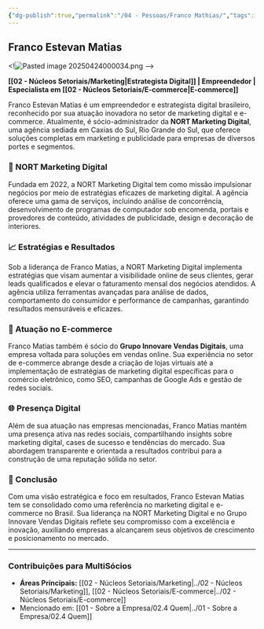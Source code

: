 ```yaml
---
{"dg-publish":true,"permalink":"/04 - Pessoas/Franco Mathias/","tags":["person","profile","marketing","ecommerce","empreendedor"],"noteIcon":""}
---
```



## Franco Estevan Matias

<!![Pasted image 20250424000034.png](/img/user/Pasted%20image%2020250424000034.png) -->

**[[02 - Núcleos Setoriais/Marketing\|Estrategista Digital]] | Empreendedor | Especialista em [[02 - Núcleos Setoriais/E-commerce\|E-commerce]]**

Franco Estevan Matias é um empreendedor e estrategista digital brasileiro, reconhecido por sua atuação inovadora no setor de marketing digital e e-commerce. Atualmente, é sócio-administrador da **NORT Marketing Digital**, uma agência sediada em Caxias do Sul, Rio Grande do Sul, que oferece soluções completas em marketing e publicidade para empresas de diversos portes e segmentos.

### 🏢 NORT Marketing Digital

Fundada em 2022, a NORT Marketing Digital tem como missão impulsionar negócios por meio de estratégias eficazes de marketing digital. A agência oferece uma gama de serviços, incluindo análise de concorrência, desenvolvimento de programas de computador sob encomenda, portais e provedores de conteúdo, atividades de publicidade, design e decoração de interiores.

### 📈 Estratégias e Resultados

Sob a liderança de Franco Matias, a NORT Marketing Digital implementa estratégias que visam aumentar a visibilidade online de seus clientes, gerar leads qualificados e elevar o faturamento mensal dos negócios atendidos. A agência utiliza ferramentas avançadas para análise de dados, comportamento do consumidor e performance de campanhas, garantindo resultados mensuráveis e eficazes.

### 🛒 Atuação no E-commerce

Franco Matias também é sócio do **Grupo Innovare Vendas Digitais**, uma empresa voltada para soluções em vendas online. Sua experiência no setor de e-commerce abrange desde a criação de lojas virtuais até a implementação de estratégias de marketing digital específicas para o comércio eletrônico, como SEO, campanhas de Google Ads e gestão de redes sociais.

### 🌐 Presença Digital

Além de sua atuação nas empresas mencionadas, Franco Matias mantém uma presença ativa nas redes sociais, compartilhando insights sobre marketing digital, cases de sucesso e tendências do mercado. Sua abordagem transparente e orientada a resultados contribui para a construção de uma reputação sólida no setor.

### 📌 Conclusão

Com uma visão estratégica e foco em resultados, Franco Estevan Matias tem se consolidado como uma referência no marketing digital e e-commerce no Brasil. Sua liderança na NORT Marketing Digital e no Grupo Innovare Vendas Digitais reflete seu compromisso com a excelência e inovação, auxiliando empresas a alcançarem seus objetivos de crescimento e posicionamento no mercado.

---

### Contribuições para MultiSócios
*   **Áreas Principais:** [[02 - Núcleos Setoriais/Marketing\|../02 - Núcleos Setoriais/Marketing]], [[02 - Núcleos Setoriais/E-commerce\|../02 - Núcleos Setoriais/E-commerce]]
*   Mencionado em: [[01 - Sobre a Empresa/02.4 Quem\|../01 - Sobre a Empresa/02.4 Quem]]